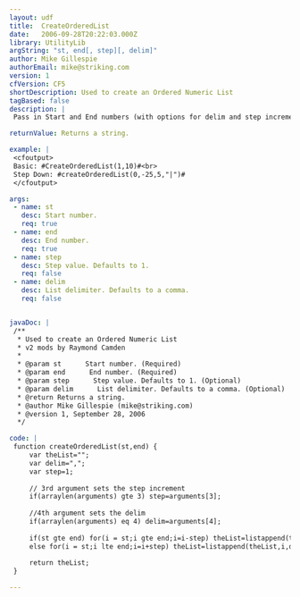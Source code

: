 ```yaml
---
layout: udf
title:  CreateOrderedList
date:   2006-09-28T20:22:03.000Z
library: UtilityLib
argString: "st, end[, step][, delim]"
author: Mike Gillespie
authorEmail: mike@striking.com
version: 1
cfVersion: CF5
shortDescription: Used to create an Ordered Numeric List
tagBased: false
description: |
 Pass in Start and End numbers (with options for delim and step increment) and this UDF will generate an Ascending (or descending), ordered delimited list in your step increment.

returnValue: Returns a string.

example: |
 <cfoutput>
 Basic: #CreateOrderedList(1,10)#<br>
 Step Down: #createOrderedList(0,-25,5,"|")#
 </cfoutput>

args:
 - name: st
   desc: Start number.
   req: true
 - name: end
   desc: End number.
   req: true
 - name: step
   desc: Step value. Defaults to 1.
   req: false
 - name: delim
   desc: List delimiter. Defaults to a comma.
   req: false


javaDoc: |
 /**
  * Used to create an Ordered Numeric List
  * v2 mods by Raymond Camden
  * 
  * @param st      Start number. (Required)
  * @param end      End number. (Required)
  * @param step      Step value. Defaults to 1. (Optional)
  * @param delim      List delimiter. Defaults to a comma. (Optional)
  * @return Returns a string. 
  * @author Mike Gillespie (mike@striking.com) 
  * @version 1, September 28, 2006 
  */

code: |
 function createOrderedList(st,end) {
     var theList="";
     var delim=",";
     var step=1;
 
     // 3rd argument sets the step increment
     if(arraylen(arguments) gte 3) step=arguments[3];
 
     //4th argument sets the delim
     if(arraylen(arguments) eq 4) delim=arguments[4];
 
     if(st gte end) for(i = st;i gte end;i=i-step) theList=listappend(theList,i,delim);        
     else for(i = st;i lte end;i=i+step) theList=listappend(theList,i,delim);        
 
     return theList;
 }

---
```


